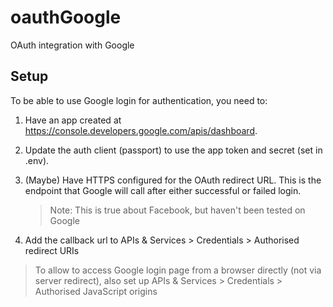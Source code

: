 # oauthGoogle

OAuth integration with Google

## Setup

To be able to use Google login for authentication, you need to:

1. Have an app created at <https://console.developers.google.com/apis/dashboard>.

2. Update the auth client (passport) to use the app token and secret (set in .env).

3. (Maybe) Have HTTPS configured for the OAuth redirect URL. This is the endpoint that
   Google will call after either successful or failed login.

   > Note: This is true about Facebook, but haven't been tested on Google

4. Add the callback url to APIs & Services > Credentials > Authorised redirect URIs

  > To allow to access Google login page from a browser directly (not via server redirect),
    also set up APIs & Services > Credentials > Authorised JavaScript origins
